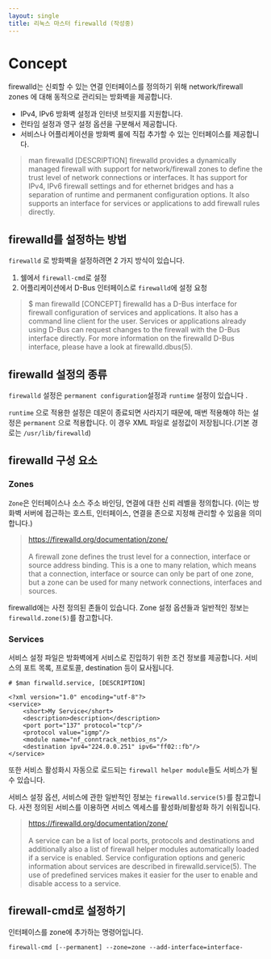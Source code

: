 ```yaml
---
layout: single
title: 리눅스 마스터 firewalld (작성중)
---
```


# Concept

firewalld는 신뢰할 수 있는 연결 인터페이스를 정의하기 위해 network/firewall zones 에 대해 동적으로 관리되는 방화벽을 제공합니다.

- IPv4, IPv6 방화벽 설정과 인터넷 브릿지를 지원합니다.
- 런타임 설정과 영구 설정 옵션을 구분해서 제공합니다.
- 서비스나 어플리케이션을 방화벽 룰에 직접 추가할 수 있는 인터페이스를 제공합니다.

> man firewalld [DESCRIPTION]
> firewalld provides a dynamically managed firewall with support for network/firewall zones to define the trust level of network connections or interfaces. It has support for IPv4, IPv6 firewall settings and for ethernet bridges and has a separation of runtime and permanent configuration options. It also supports an interface for services or applications to add firewall rules directly.

## firewalld를 설정하는 방법

`firewalld` 로 방화벽을 설정하려면 2 가지 방식이 있습니다.

1. 쉘에서 `firewall-cmd`로 설정
2. 어플리케이션에서 D-Bus 인터페이스로 `firewalld`에 설정 요청

> $ man firewalld [CONCEPT]
> firewalld has a D-Bus interface for firewall configuration of services and applications. It also has a command line client for the user. Services or applications already using D-Bus can request changes to the firewall with the D-Bus interface directly. For more information on the firewalld D-Bus interface, please have a look at firewalld.dbus(5).


## firewalld 설정의 종류

`firewalld` 설정은 `permanent configuration`설정과 `runtime` 설정이 있습니다 .

`runtime` 으로 적용한 설정은 데몬이 종료되면 사라지기 때문에, 매번 적용해야 하는 설정은 `permanent` 으로 적용합니다. 이 경우 XML 파일로 설정값이 저장됩니다.(기본 경로는 `/usr/lib/firewalld`)

<!-- `firewalld`는 사전 정의된 서비스와 ICMP 타입, 런타임과 영구 설정 옵션을 구분할 수 있는 `Zone supporting`을 제공합니다. 영구 설정은 XML 파일 `/usr/lib/firewalld` (--default-config) 이나 `/etc/firwalld`(--system-config) 에서 로딩됩니다. -->

<!-- `NetworkManager`가 사용되지 않고 이미 네트워크가 이미 가동된 후 `firewalld`가 시작될 때, 연결과 수동으로 생성된 인터페이스는 ifcfg 파일에 명시된 zone 파일에 연동되지 않습니다. 이 경우 인터페이스는 default zone에 의해 자동으로 조작됩니다. firewalld는 네트워크 디바이스의 이름 변경 알림을 받지 않습니다. 이는 `NM_CONTROLLED=no` 가 설정됐을 때 NetworkManager에 의해 조작되지 않는 인터페이스들에게도 적용됩니다.

`$ firewall-cmd [--permanet] --zone=zone --add-interface=interface` 명령어로 이 인터페이스들을 존에 추가할 수 있습니다. 만약 `/etc/sysconfig/network-scripts/ifcfg-interface` 파일이 있다면 firewalld는 ZONE-zone 세팅을 이 파일로 변경하려 할 것입니다. -->

## firewalld 구성 요소


### Zones

`Zone`은 인터페이스나 소스 주소 바인딩, 연결에 대한 신뢰 레벨을 정의합니다. (이는 방화벽 서버에 접근하는 호스트, 인터페이스, 연결을 존으로 지정해 관리할 수 있음을 의미합니다.)

> https://firewalld.org/documentation/zone/ <br/><br/>
> A firewall zone defines the trust level for a connection, interface or source address binding. This is a one to many relation, which means that a connection, interface or source can only be part of one zone, but a zone can be used for many network connections, interfaces and sources.

 firewalld에는 사전 정의된 존들이 있습니다. Zone 설정 옵션들과 일반적인 정보는 `firewalld.zone(5)`를 참고합니다.


### Services

서비스 설정 파일은 방화벽에게 서비스로 진입하기 위한 조건 정보를 제공합니다.
서비스의 포트 목록, 프로토콜, destination 등이 묘사됩니다.

```console
# $man firwalld.service, [DESCRIPTION]

<?xml version="1.0" encoding="utf-8"?>
<service>
    <short>My Service</short>
    <description>description</description>
    <port port="137" protocol="tcp"/>
    <protocol value="igmp"/>
    <module name="nf_conntrack_netbios_ns"/>
    <destination ipv4="224.0.0.251" ipv6="ff02::fb"/>
</service>
```

또한 서비스 활성화시 자동으로 로드되는 `firewall helper module`들도 서비스가 될 수 있습니다.

서비스 설정 옵션, 서비스에 관한 일반적인 정보는 `firewalld.service(5)`를 참고합니다. 사전 정의된 서비스를 이용하면 서비스 엑세스를 활성화/비활성화 하기 쉬워집니다.

> https://firewalld.org/documentation/zone/ <br/><br/>
> A service can be a list of local ports, protocols and destinations and additionally also a list of firewall helper modules automatically loaded if a service is enabled. Service configuration options and generic information about services are described in firewalld.service(5). The use of predefined services makes it easier for the user to enable and disable access to a service.

## firewall-cmd로 설정하기

인터페이스를 zone에 추가하는 명령어입니다.

```console
firewall-cmd [--permanent] --zone=zone --add-interface=interface-
```

<!-- firewall-cmd

연속 옵션에 대해, 여러번 지정될 수 있는 옵션들입니다. 

종료 코드 중 일부는 성공으로 취급됩니다.

- 0 : 최소 한번 이상 성공하면
- 11 : ALREADY_ENABLED (이미 가능한)
- 12 : NOT_ENABLED (사용 불가능한)
- 16 : ZONE_ALREADY_SET (이미 적용된 존)

항목들을 파싱하다 이슈가 발견되면, 이는 경고로 처리되며 하나 이상 성공하면 결과를 바꾸지 않습니다. 하지만 아무것도 성공한 항목이 없으면 종료 코드는 에러 코드에 따라 결정됩니다.

- 에러 코드가 하나면 적용됩니다.
- 에러 코드가 여러개면 UNKNOWN_ERROR(254) 적용 -->


<!-- 옵션들

General Options
Status Options
Log Denied Options
Automatic Helpers Options
Permanent Options
Zone Options
Options to Adapt and Query Zones
Options to Handle Bindings of Interfaces
Options to Handle Bindings of Sources
IPSet Options
Service Options
Helper Options
Direct Options
Lockdown Options
Lockdown Whitelist Options
Panic Options -->